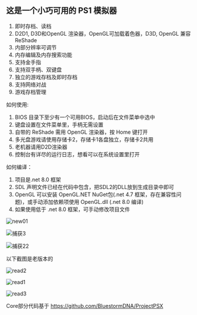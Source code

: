 <h2>这是一个小巧可用的 PS1 模拟器</h2>

1. 即时存档、读档
2. D2D1, D3D和OpenGL 渲染器，OpenGL可加载着色器，D3D, OpenGL 兼容ReShade
3. 内部分辨率可调节
4. 内存编辑及内存搜索功能
5. 支持金手指
6. 支持双手柄、双键盘
7. 独立的游戏存档及即时存档
8. 支持网络对战
9. 游戏存档管理



如何使用:

1. BIOS 目录下至少有一个可用BIOS，启动后在文件菜单中选中
2. 键盘设置在文件菜单里，手柄无需设置
3. 自带的 ReShade 需用 OpenGL 渲染器，按 Home 键打开
4. 多光盘游戏请使用存储卡2，存储卡1各盘独立，存储卡2共用
5. 老机器请用D2D渲染器
6. 控制台有详尽的运行日志，想看可以在系统设置里打开

如何编译：

1. 项目是.net 8.0 框架
2. SDL 声明文件已经在代码中包含，把SDL2的DLL放到生成目录中即可
3. OpenGL 可以安装 OpenGL.NET NuGet包(.net 4.7 框架，存在兼容性问题)，或手动添加依赖项使用 OpenGL.dll (.net 8.0 编译)
4. 如果使用低于 .net 8.0 框架，可手动修改项目文件

![new01](https://github.com/user-attachments/assets/869a7da4-a96d-4596-b31f-e64abc097aee)

![捕获3](https://github.com/user-attachments/assets/a4941aae-7856-4ade-be5a-2d352d36eef4)

![捕获22](https://github.com/user-attachments/assets/ece44ade-6564-4361-9f52-e1484317eadc)



以下截图是老版本的

![read2](https://github.com/user-attachments/assets/4e3209e6-04a3-4aab-9072-eb3514d3e381)

![read1](https://github.com/user-attachments/assets/1688f0ec-bd7b-441d-a818-0c06b4e235c4)

![read3](https://github.com/user-attachments/assets/fc688b7c-5852-4213-a58b-e4bd56ab459d)


Core部分代码基于 https://github.com/BluestormDNA/ProjectPSX
